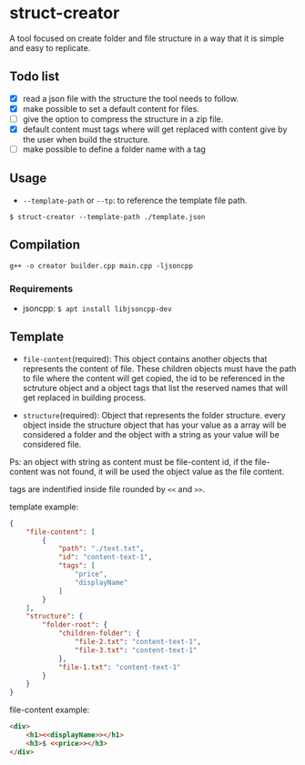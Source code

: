 # struct-creator
A tool focused on create folder and file structure in a way that it is simple and easy to replicate.

## Todo list
- [x] read a json file with the structure the tool needs to follow.
- [x] make possible to set a default content for files.
- [ ] give the option to compress the structure in a zip file.
- [x] default content must tags where will get replaced with content give by the user when build the structure.
- [ ] make possible to define a folder name with a tag

## Usage

- `--template-path` or `--tp`: to reference the template file path.

```
$ struct-creator --template-path ./template.json
```

## Compilation

```
g++ -o creator builder.cpp main.cpp -ljsoncpp
```

### Requirements

- jsoncpp: `$ apt install libjsoncpp-dev`

## Template

- `file-content`(required):
This object contains another objects that represents the content of file. These children objects must have the path to file where the content will get copied, the id to be referenced in the sctruture object and a object tags that list the reserved names that will get replaced in building process.

- `structure`(required):
Object that represents the folder structure. every object inside the structure object that has your value as a array will be considered a folder and the object with a string as your value will be considered file.

Ps: an object with string as content must be file-content id, if the file-content was not found, it will be used the object value as the file content.

tags are indentified inside file rounded by `<<` and `>>`.

template example:
```json
{
	"file-content": [
		{
			"path": "./text.txt",
			"id": "content-text-1",
			"tags": [
				"price",
				"displayName"
			]
		}
	],
	"structure": {
		"folder-root": {
			"children-folder": {
				"file-2.txt": "content-text-1",
				"file-3.txt": "content-text-1"
			},
			"file-1.txt": "content-text-1"
		}
	}
}
```
file-content example:
```html
<div>
	<h1><<displayName>></h1>
	<h3>$ <<price>></h3>
</div>
```
